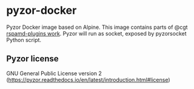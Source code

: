 # pyzor-docker
Pyzor Docker image based on Alpine.
This image contains parts of @cgt [rspamd-plugins work](https://github.com/cgt/rspamd-plugins).
Pyzor will run as socket, exposed by pyzorsocket Python script.

## Pyzor license
GNU General Public License version 2 (https://pyzor.readthedocs.io/en/latest/introduction.html#license)
